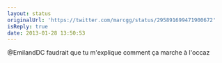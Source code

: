 ```yaml
---
layout: status
originalUrl: 'https://twitter.com/marcgg/status/295891699471900672'
isReply: true
date: 2013-01-28 13:50:53
---
```


@EmilandDC faudrait que tu m'explique comment ça marche à l'occaz
